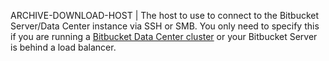 ARCHIVE-DOWNLOAD-HOST | The host to use to connect to the Bitbucket Server/Data Center instance via SSH or SMB. You only need to specify this if you are running a [Bitbucket Data Center cluster](https://confluence.atlassian.com/bitbucketserver/set-up-a-bitbucket-data-center-cluster-996641208.html) or your Bitbucket Server is behind a load balancer.